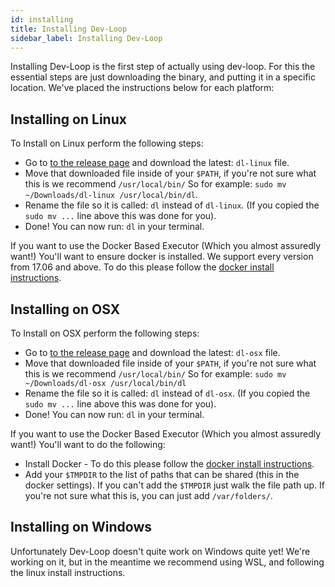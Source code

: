 ```yaml
---
id: installing
title: Installing Dev-Loop
sidebar_label: Installing Dev-Loop
---
```


Installing Dev-Loop is the first step of actually using dev-loop. For this the essential
steps are just downloading the binary, and putting it in a specific location. We've placed
the instructions below for each platform:

## Installing on Linux ##

To Install on Linux perform the following steps:

- Go to <a href="https://github.com/SecurityInsanity/dev-loop/releases" class="internal-link">to the release page</a> and download the latest: `dl-linux` file.
- Move that downloaded file inside of your `$PATH`, if you're not sure what this is we recommend `/usr/local/bin/` So for example: `sudo mv ~/Downloads/dl-linux /usr/local/bin/dl`.
- Rename the file so it is called: `dl` instead of `dl-linux`. (If you copied the `sudo mv ...` line above this was done for you).
- Done! You can now run: `dl` in your terminal.

If you want to use the Docker Based Executor (Which you almost assuredly want!) You'll want to ensure docker is installed. We support every version from 17.06 and above. To do this please follow the <a href="https://docs.docker.com/install/" class="internal-link">docker install instructions</a>.

## Installing on OSX ##

To Install on OSX perform the following steps:

- Go to <a href="https://github.com/SecurityInsanity/dev-loop/releases" class="internal-link">to the release page</a> and download the latest: `dl-osx` file.
- Move that downloaded file inside of your `$PATH`, if you're not sure what this is we recommend `/usr/local/bin/` So for example: `sudo mv ~/Downloads/dl-osx /usr/local/bin/dl`
- Rename the file so it is called: `dl` instead of `dl-osx`. (If you copied the `sudo mv ...` line above this was done for you).
- Done! You can now run: `dl` in your terminal.

If you want to use the Docker Based Executor (Which you almost assuredly want!) You'll want to do the following:

- Install Docker - To do this please follow the <a href="https://docs.docker.com/install/" class="internal-link">docker install instructions</a>.
- Add your `$TMPDIR` to the list of paths that can be shared (this in the docker settings). If you can't add the `$TMPDIR` just walk the file path up. If you're not sure what this is, you can just add `/var/folders/`.

## Installing on Windows ##

Unfortunately Dev-Loop doesn't quite work on Windows quite yet! We're working on it, but in the meantime we recommend using WSL, and following the linux install instructions.
